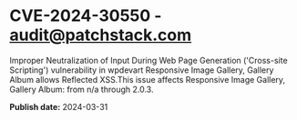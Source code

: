 # CVE-2024-30550 - audit@patchstack.com

Improper Neutralization of Input During Web Page Generation ('Cross-site Scripting') vulnerability in wpdevart Responsive Image Gallery, Gallery Album allows Reflected XSS.This issue affects Responsive Image Gallery, Gallery Album: from n/a through 2.0.3.



**Publish date:** 2024-03-31
